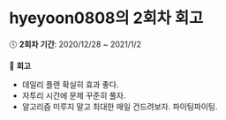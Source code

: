 # hyeyoon0808의 2회차 회고


:clock5: **​2회차 기간**: 2020/12/28 ~ 2021/1/2

:pencil: **회고**

- 데일리 플랜 확실히 효과 좋다.
- 자투리 시간에 문제 꾸준히 풀자.
- 알고리즘 미루지 말고 최대한 매일 건드려보자.
파이팅파이팅.
